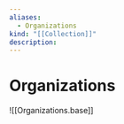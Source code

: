 ```yaml
---
aliases:
  - Organizations
kind: "[[Collection]]"
description:
---
```

# Organizations

![[Organizations.base]]
